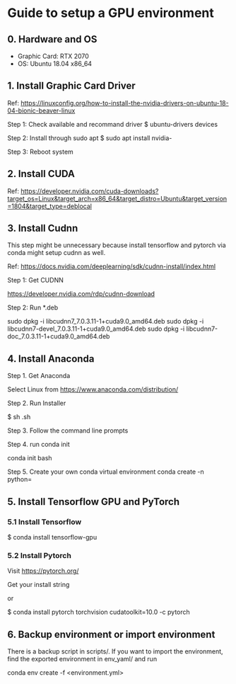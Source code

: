 # Guide to setup a GPU environment

## 0. Hardware and OS
* Graphic Card: RTX 2070
* OS: Ubuntu 18.04 x86_64

## 1. Install Graphic Card Driver
Ref: https://linuxconfig.org/how-to-install-the-nvidia-drivers-on-ubuntu-18-04-bionic-beaver-linux

Step 1: Check available and recommand driver
$ ubuntu-drivers devices

Step 2: Install through sudo apt
$ sudo apt install nvidia-<version>

Step 3: Reboot system

## 2. Install CUDA

Ref: https://developer.nvidia.com/cuda-downloads?target_os=Linux&target_arch=x86_64&target_distro=Ubuntu&target_version=1804&target_type=deblocal

## 3. Install Cudnn

This step might be unnecessary because install tensorflow and pytorch via conda might setup cudnn as well.

Ref: https://docs.nvidia.com/deeplearning/sdk/cudnn-install/index.html

Step 1: Get CUDNN

https://developer.nvidia.com/rdp/cudnn-download

Step 2: Run *.deb

sudo dpkg -i libcudnn7_7.0.3.11-1+cuda9.0_amd64.deb
sudo dpkg -i libcudnn7-devel_7.0.3.11-1+cuda9.0_amd64.deb
sudo dpkg -i libcudnn7-doc_7.0.3.11-1+cuda9.0_amd64.deb

## 4. Install Anaconda

Step 1. Get Anaconda

Select Linux from https://www.anaconda.com/distribution/

Step 2. Run Installer

$ sh <AnacondaInstaller>.sh

Step 3. Follow the command line prompts

Step 4. run conda init

conda init bash

Step 5. Create your own conda virtual environment
conda create -n <env name> python=<python version>

## 5. Install Tensorflow GPU and PyTorch

### 5.1 Install Tensorflow

$ conda install tensorflow-gpu

### 5.2 Install Pytorch

Visit https://pytorch.org/

Get your install string

or 

$ conda install pytorch torchvision cudatoolkit=10.0 -c pytorch

## 6. Backup environment or import environment

There is a backup script in scripts/. If you want to import the environment, find the exported environment in env_yaml/ and run

conda env create -f <environment.yml>
